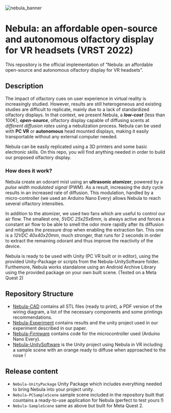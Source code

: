 ![nebula_banner](https://user-images.githubusercontent.com/20073809/198014753-975e6ed2-2b6e-4484-b7b0-5a9902b57aae.png)

# Nebula: an affordable open-source and autonomous olfactory display for VR headsets (VRST 2022)
 
This repository is the official implementation of “Nebula: an affordable open-source and autonomous olfactory display for VR headsets”.

## Description 

The impact of olfactory cues on user experience in virtual reality is increasingly studied. However, results are still heterogeneous and existing studies are difficult to replicate, mainly due to a lack of standardized olfactory displays. In that context, we present Nebula, a **_low-cost_** (less than 100€), **_open-source_**, olfactory display capable of diffusing scents at *different diffusion rates* using a nebulization process. Nebula can be used with **PC VR** or **autonomous** head mounted displays, making it easily transportable without any external computer needed.

Nebula can be easily replicated using a 3D printers and some basic electronic skills. On this repo, you will find anything needed in order to build our proposed olfactory display. 

### How does it work?

Nebula create an odorant mist using an **ultrasonic atomizer**, powered by a *pulse width modulated signal* (PWM). As a result, increasing the duty cycle results in an increased rate of diffusion.
This modulation, handled by a micro-controller (we used an Arduino Nano Every) allows Nebula to reach several olfactory intensities.

In addition to the atomizer, we used two fans which are useful to control our air flow. The smallest one, *5VDC 25x25x6mm*, is always active and forces a constant air flow to be able to smell the odor more rapidly after its diffusion and mitigates the pressure drop when enabling the extraction fan. This one is a *12VDC 40x40x20mm*, much stronger, that runs for 2 seconds in order to extract the remaining odorant and thus improve the reactivity of the device.

Nebula is ready to be used with Unity (PC VR built or in editor), using the provided Unity-Package or scripts from the Nebula-UnitySoftware folder.
Furthemore, Nebula works standalone using an Android Archive Library using the provided package on your own built scene. (Tested on a Meta Quest 2)

## Repository Structure

  * [Nebula-CAD](https://github.com/Plateforme-VR-ENISE/Nebula-Core/tree/master/Nebula-CAD) contains all STL files (ready to print), a PDF version of the wiring diagram, a list of the necessary components and some printings recommendations.
  * [Nebula-Experiment](https://github.com/Plateforme-VR-ENISE/Nebula-Core/tree/master/Nebula-Experiment) contains results and the unity project used in our experiment described in our paper.
  * [Nebula-Firmware](https://github.com/Plateforme-VR-ENISE/Nebula-Core/tree/master/Nebula-Firmware) contains code for the microcontroller used (Arduino Nano Every).
  * [Nebula-UnitySoftware](https://github.com/Plateforme-VR-ENISE/Nebula-Core/tree/master/Nebula-UnitySoftware) is the Unity project using Nebula in VR including a sample scene with an orange ready to diffuse when approached to the nose !
  
   ## Release content
   
   * ``Nebula-UnityPackage`` Unity Package which includes everything needed to bring Nebula into your project unity.
   * ``Nebula-PCSampleScene`` sample scene included in the repository built that countains a ready-to-use application for Nebula (perfect to test yours !)
   * ``Nebula-SampleScene`` same as above but built for Meta Quest 2.
